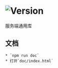 # ![Version](https://img.shields.io/badge/version-12.158.43-green.svg)

服务端通用库

## 文档
    * `npm run doc`
    * 打开`doc/index.html`